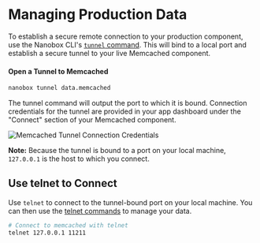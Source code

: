 # Managing Production Data
To establish a secure remote connection to your production component, use the Nanobox CLI's [`tunnel` command](https://docs.nanobox.io/cli/tunnel/). This will bind to a local port and establish a secure tunnel to your live Memcached component.

#### Open a Tunnel to Memcached
```bash
nanobox tunnel data.memcached
```

The tunnel command will output the port to which it is bound. Connection credentials for the tunnel are provided in your app dashboard under the "Connect" section of your Memcached component.

![Memcached Tunnel Connection Credentials](/assets/memcached/tunnel-creds.png)

**Note:** Because the tunnel is bound to a port on your local machine, `127.0.0.1` is the host to which you connect.

## Use telnet to Connect
Use `telnet` to connect to the tunnel-bound port on your local machine. You can then use the [telnet commands](https://github.com/memcached/memcached/wiki/Commands) to manage your data.

```bash
# Connect to memcached with telnet
telnet 127.0.0.1 11211
```
